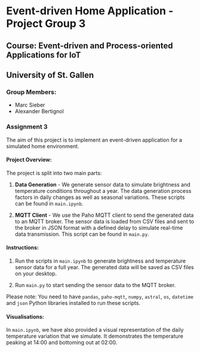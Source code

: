 # Event-driven Home Application - Project Group 3
## Course: Event-driven and Process-oriented Applications for IoT
## University of St. Gallen

### Group Members:
- Marc Sieber
- Alexander Bertignol

### Assignment 3

The aim of this project is to implement an event-driven application for a simulated home environment.

#### Project Overview:

The project is split into two main parts:

1. **Data Generation** - We generate sensor data to simulate brightness and temperature conditions throughout a year. The data generation process factors in daily changes as well as seasonal variations. These scripts can be found in `main.ipynb`.

2. **MQTT Client** - We use the Paho MQTT client to send the generated data to an MQTT broker. The sensor data is loaded from CSV files and sent to the broker in JSON format with a defined delay to simulate real-time data transmission. This script can be found in `main.py`.

#### Instructions:

1. Run the scripts in `main.ipynb` to generate brightness and temperature sensor data for a full year. The generated data will be saved as CSV files on your desktop.

2. Run `main.py` to start sending the sensor data to the MQTT broker. 

Please note: You need to have `pandas`, `paho-mqtt`, `numpy`, `astral`, `os`, `datetime` and `json` Python libraries installed to run these scripts.

#### Visualisations:

In `main.ipynb`, we have also provided a visual representation of the daily temperature variation that we simulate. It demonstrates the temperature peaking at 14:00 and bottoming out at 02:00.

